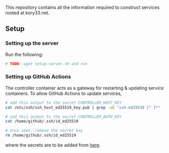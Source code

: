 This repository contains all the information required to construct services rooted at kory33.net.

## Setup

### Setting up the server

Run the following:

```bash
# TODO: wget setup-server.sh and run
```

### Setting up GitHub Actions

The controller container acts as a gateway for restarting & updating service containers. To allow GitHub Actions to update services, 

```bash
# add this output to the secret CONTROLLER_HOST_KEY
cat /etc/ssh/ssh_host_ed25519_key.pub | grep -oE "ssh-ed25519 [^ ]*"

# add this output to the secret CONTROLLER_AUTH_KEY
cat /home/github/.ssh/id_ed25519

# once seen, remove the secret key
rm /home/github/.ssh/id_ed25519
```

where the secrets are to be added from [here](https://github.com/kory33/oracle-cloud-gp-servers/settings/secrets/actions/new).

